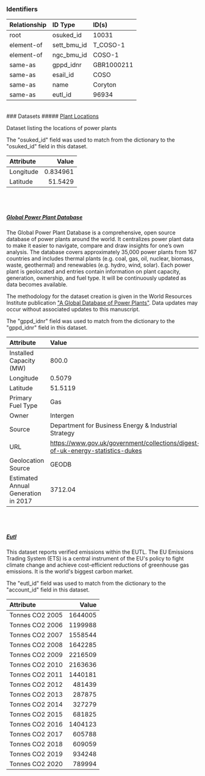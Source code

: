### Identifiers

| Relationship   | ID Type     | ID(s)      |
|:---------------|:------------|:-----------|
| root           | osuked_id   | 10031      |
| element-of     | sett_bmu_id | T_COSO-1   |
| element-of     | ngc_bmu_id  | COSO-1     |
| same-as        | gppd_idnr   | GBR1000211 |
| same-as        | esail_id    | COSO       |
| same-as        | name        | Coryton    |
| same-as        | eutl_id     | 96934      |

<br>
### Datasets
##### <a href="https://raw.githubusercontent.com/OSUKED/Dictionary-Datasets/main/datasets/plant-locations/datapackage.json">Plant Locations</a>

Dataset listing the locations of power plants

The "osuked_id" field was used to match from the dictionary to the "osuked_id" field in this dataset.

| Attribute   |     Value |
|:------------|----------:|
| Longitude   |  0.834961 |
| Latitude    | 51.5429   |

<br><br>
##### <a href="https://raw.githubusercontent.com/OSUKED/Dictionary-Datasets/main/datasets/global-power-plant-database/datapackage.json">Global Power Plant Database</a>

The Global Power Plant Database is a comprehensive, open source database of power plants around the world. It centralizes power plant data to make it easier to navigate, compare and draw insights for one’s own analysis. The database covers approximately 35,000 power plants from 167 countries and includes thermal plants (e.g. coal, gas, oil, nuclear, biomass, waste, geothermal) and renewables (e.g. hydro, wind, solar). Each power plant is geolocated and entries contain information on plant capacity, generation, ownership, and fuel type. It will be continuously updated as data becomes available. 

The methodology for the dataset creation is given in the World Resources Institute publication ["A Global Database of Power Plants"](https://www.wri.org/research/global-database-power-plants). Data updates may occur without associated updates to this manuscript.

The "gppd_idnr" field was used to match from the dictionary to the "gppd_idnr" field in this dataset.

| Attribute                           | Value                                                                          |
|:------------------------------------|:-------------------------------------------------------------------------------|
| Installed Capacity (MW)             | 800.0                                                                          |
| Longitude                           | 0.5079                                                                         |
| Latitude                            | 51.5119                                                                        |
| Primary Fuel Type                   | Gas                                                                            |
| Owner                               | Intergen                                                                       |
| Source                              | Department for Business Energy & Industrial Strategy                           |
| URL                                 | https://www.gov.uk/government/collections/digest-of-uk-energy-statistics-dukes |
| Geolocation Source                  | GEODB                                                                          |
| Estimated Annual Generation in 2017 | 3712.04                                                                        |

<br><br>
##### <a href="https://raw.githubusercontent.com/OSUKED/Dictionary-Datasets/main/datasets/eutl/datapackage.json">Eutl</a>

This dataset reports verified emissions within the EUTL. The EU Emissions Trading System (ETS) is a central instrument of the EU's policy to fight climate change and achieve cost-efficient reductions of greenhouse gas emissions. It is the world's biggest carbon market.

The "eutl_id" field was used to match from the dictionary to the "account_id" field in this dataset.

| Attribute       |   Value |
|:----------------|--------:|
| Tonnes CO2 2005 | 1644005 |
| Tonnes CO2 2006 | 1199988 |
| Tonnes CO2 2007 | 1558544 |
| Tonnes CO2 2008 | 1642285 |
| Tonnes CO2 2009 | 2216509 |
| Tonnes CO2 2010 | 2163636 |
| Tonnes CO2 2011 | 1440181 |
| Tonnes CO2 2012 |  481439 |
| Tonnes CO2 2013 |  287875 |
| Tonnes CO2 2014 |  327279 |
| Tonnes CO2 2015 |  681825 |
| Tonnes CO2 2016 | 1404123 |
| Tonnes CO2 2017 |  605788 |
| Tonnes CO2 2018 |  609059 |
| Tonnes CO2 2019 |  934248 |
| Tonnes CO2 2020 |  789994 |
